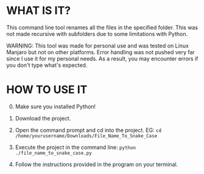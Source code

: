 # WHAT IS IT?

This command line tool renames all the files in the specified folder.
This was not made recursive with subfolders due to some limitations with Python.

WARNING: This tool was made for personal use and was tested on Linux Manjaro but not on other platforms.
Error handling was not pushed very far since I use it for my personal needs.
As a result, you may encounter errors if you don't type what's expected.


# HOW TO USE IT


0) Make sure you installed Python!

1) Download the project.

2) Open the command prompt and cd into the project.
EG: `cd /home/yourusername/Downloads/File_Name_To_Snake_Case`

3) Execute the project in the command line:
`python ./file_name_to_snake_case.py`

4) Follow the instructions provided in the program on your terminal.